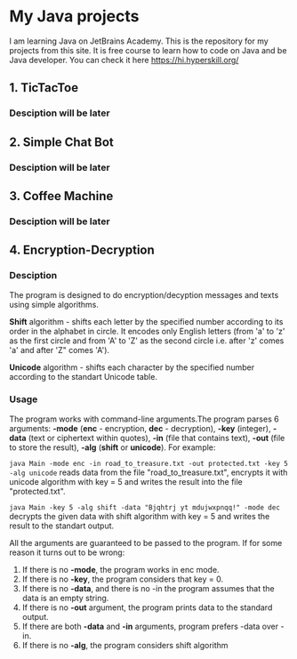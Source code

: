 # My Java projects
I am learning Java on JetBrains Academy. This is the repository for my projects from this site. It is free course to learn how to code on Java and be Java developer. You can check it here https://hi.hyperskill.org/
## 1. TicTacToe
### Desciption will be later
## 2. Simple Chat Bot
### Desciption will be later
## 3. Coffee Machine
### Desciption will be later
## 4. Encryption-Decryption
### Desciption
The program is designed to do encryption/decyption messages and texts using simple algorithms.

**Shift** algorithm - shifts each letter by the specified number according to its order in the alphabet in circle. It encodes only English letters (from 'a' to 'z' as the first circle and from 'A' to 'Z' as the second circle i.e. after 'z' comes 'a' and after 'Z" comes 'A').

**Unicode** algorithm - shifts each character by the specified number according to the standart Unicode table.
### Usage
The program works with command-line arguments.The program parses 6 arguments: **-mode** (**enc** - encryption, **dec** - decryption), **-key** (integer), **-data** (text or ciphertext within quotes), **-in** (file that contains text), **-out** (file to store the result), **-alg** (**shift** or **unicode**). For example:

`java Main -mode enc -in road_to_treasure.txt -out protected.txt -key 5 -alg unicode` reads data from the file "road_to_treasure.txt", encrypts it with unicode algorithm with key = 5 and writes the result into the file "protected.txt".

`java Main -key 5 -alg shift -data "Bjqhtrj yt mdujwxpnqq!" -mode dec` decrypts the given data with shift algorithm with key = 5 and writes the result to the standart output.

All the arguments are guaranteed to be passed to the program. If for some reason it turns out to be wrong:
1. If there is no **-mode**, the program works in enc mode.
2. If there is no **-key**, the program considers that key = 0.
3. If there is no **-data**, and there is no -in the program assumes that the data is an empty string.
4. If there is no **-out** argument, the program prints data to the standard output.
5. If there are both **-data** and **-in** arguments, program prefers -data over -in.
6. If there is no **-alg**, the program considers shift algorithm

